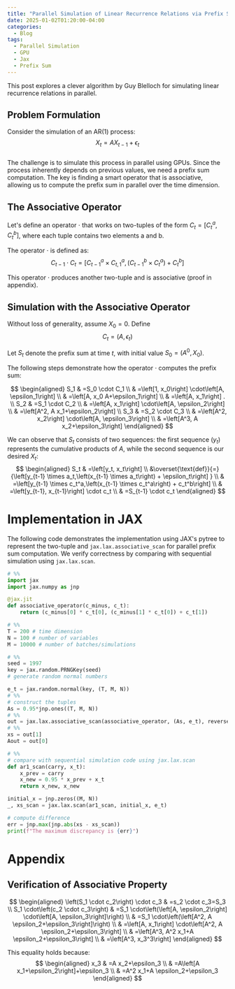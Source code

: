 ```yaml
---
title: "Parallel Simulation of Linear Recurrence Relations via Prefix Sum"
date: 2025-01-02T01:20:00-04:00
categories:
  - Blog
tags:
  - Parallel Simulation
  - GPU
  - Jax
  - Prefix Sum
---
```


This post explores a clever algorithm by Guy Blelloch for simulating linear recurrence relations in parallel.

## Problem Formulation
Consider the simulation of an AR(1) process:
$$
X_t = A X_{t-1} + \epsilon_t
$$  
The challenge is to simulate this process in parallel using GPUs. Since the process inherently depends on previous values, we need a prefix sum computation. The key is finding a smart operator that is associative, allowing us to compute the prefix sum in parallel over the time dimension.

## The Associative Operator
Let's define an operator $\cdot$ that works on two-tuples of the form $C_t=\left[C_t^a, C_t^b\right]$, where each tuple contains two elements a and b.

The operator $\cdot$ is defined as:
$$
C_{t-1} \cdot C_t=\left[C_{t-1}^a \times C_{t, 1}^a,\left( C_{t-1}^b \times C_t^a \right) +C_t^b \right]
$$  

This operator $\cdot$ produces another two-tuple and is associative (proof in appendix).

## Simulation with the Associative Operator
Without loss of generality, assume $X_0=0$. Define 
$$
C_t = (A, \epsilon_t)
$$  

Let $S_t$ denote the prefix sum at time $t$, with initial value $S_0 = (A^0, X_0)$.

The following steps demonstrate how the operator $\cdot$ computes the prefix sum:

$$
\begin{aligned}
S_1 & =S_0 \cdot C_1 \\
& =\left[1, x_0\right] \cdot\left[A, \epsilon_1\right] \\
& =\left[A, x_0 A+\epsilon_1\right] \\
& =\left[A, x_1\right] . \\
S_2 & =S_1 \cdot C_2 \\
& =\left[A, x_1\right] \cdot\left[A, \epsilon_2\right] \\
& =\left[A^2, A x_1+\epsilon_2\right] \\
S_3 & =S_2 \cdot C_3 \\
& =\left[A^2, x_2\right] \cdot\left[A, \epsilon_3\right] \\
& =\left[A^3, A x_2+\epsilon_3\right]
\end{aligned}
$$  

We can observe that $S_t$ consists of two sequences: the first sequence ($y_t$) represents the cumulative products of $A$, while the second sequence is our desired $X_t$:
$$
\begin{aligned}
S_t & =\left[y_t, x_t\right] \\
&\overset{\text{def}}{=} {\left[y_{t-1} \times a_t,\left(x_{t-1} \times a_t\right) + \epsilon_t\right] } \\
& =\left[y_{t-1} \times c_t^a,\left(x_{t-1} \times c_t^a\right) + c_t^b\right] \\
& =\left[y_{t-1}, x_{t-1}\right] \cdot c_t \\
& =S_{t-1} \cdot c_t
\end{aligned}
$$  

# Implementation in JAX
The following code demonstrates the implementation using JAX's pytree to represent the two-tuple and `jax.lax.associative_scan` for parallel prefix sum computation. We verify correctness by comparing with sequential simulation using `jax.lax.scan`.

```python
# %%
import jax
import jax.numpy as jnp

@jax.jit
def associative_operator(c_minus, c_t):
    return (c_minus[0] * c_t[0], (c_minus[1] * c_t[0]) + c_t[1])

# %%
T = 200 # time dimension
N = 100 # number of variables
M = 10000 # number of batches/simulations

# %%
seed = 1997
key = jax.random.PRNGKey(seed)
# generate random normal numbers

e_t = jax.random.normal(key, (T, M, N))
# %%
# construct the tuples
As = 0.95*jnp.ones((T, M, N))
# %%
out = jax.lax.associative_scan(associative_operator, (As, e_t), reverse=False, axis=0)
# %%
xs = out[1]
Aout = out[0]

# %%
# compare with sequential simulation code using jax.lax.scan
def ar1_scan(carry, x_t):
    x_prev = carry
    x_new = 0.95 * x_prev + x_t
    return x_new, x_new

initial_x = jnp.zeros((M, N))
_, xs_scan = jax.lax.scan(ar1_scan, initial_x, e_t)

# compute difference
err = jnp.max(jnp.abs(xs - xs_scan))
print(f"The maximum discrepancy is {err}")
```

# Appendix
## Verification of Associative Property

$$
\begin{aligned}
\left(S_1 \cdot c_2\right) \cdot c_3 & =s_2 \cdot c_3=S_3 \\
S_1 \cdot\left(c_2 \cdot c_3\right) & =S_1 \cdot\left(\left[A, \epsilon_2\right] \cdot\left[A, \epsilon_3\right]\right) \\
& =S_1 \cdot\left(\left[A^2, A \epsilon_2+\epsilon_3\right]\right) \\
& =\left[A, x_1\right] \cdot\left[A^2, A \epsilon_2+\epsilon_3\right] \\
& =\left[A^3, A^2 x_1+A \epsilon_2+\epsilon_3\right] \\
& =\left[A^3, x_3^3\right]
\end{aligned}
$$  

This equality holds because:
$$
\begin{aligned}
x_3 & =A x_2+\epsilon_3 \\
& =A\left[A x_1+\epsilon_2\right]+\epsilon_3 \\
& =A^2 x_1+A \epsilon_2+\epsilon_3
\end{aligned}
$$